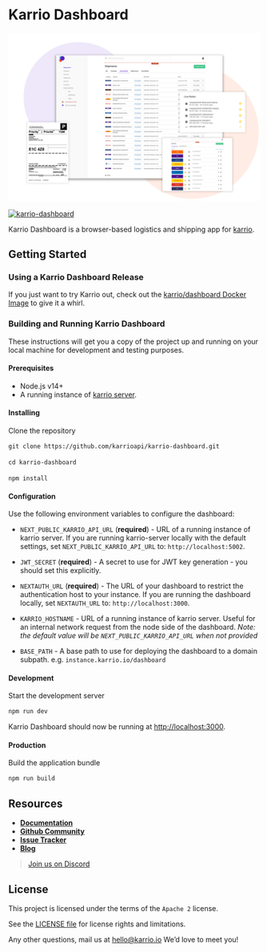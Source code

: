 # Karrio Dashboard

<picture><img alt="Karrio Dashboard" src="./screenshots/dashboard.png" /></picture>

[![karrio-dashboard](https://github.com/karrioapi/karrio-dashboard/actions/workflows/ci.yml/badge.svg)](https://github.com/karrioapi/karrio-dashboard/actions/workflows/ci.yml)

Karrio Dashboard is a browser-based logistics and shipping app for [karrio](https://github.com/karrioapi/karrio).

## Getting Started

### Using a Karrio Dashboard Release

If you just want to try Karrio out, check out the [karrio/dashboard Docker Image](https://hub.docker.com/repository/docker/karrio/dashboard) to give it a whirl.

### Building and Running Karrio Dashboard

These instructions will get you a copy of the project up and running on your local machine for development and testing purposes.

#### Prerequisites

- Node.js v14+
- A running instance of [karrio server](https://github.com/karrioapi/karrio).

#### Installing

Clone the repository

```terminal
git clone https://github.com/karrioapi/karrio-dashboard.git

cd karrio-dashboard

npm install
```

#### Configuration

Use the following environment variables to configure the dashboard:

- `NEXT_PUBLIC_KARRIO_API_URL` (**required**) - URL of a running instance of karrio server. If you are running karrio-server locally with the default settings, set `NEXT_PUBLIC_KARRIO_API_URL` to: `http://localhost:5002`.

- `JWT_SECRET` (**required**) - A secret to use for JWT key generation - you should set this explicitly.

- `NEXTAUTH_URL` (**required**) - The URL of your dashboard to restrict the authentication host to your instance. If you are running the dashboard locally, set `NEXTAUTH_URL` to: `http://localhost:3000`.

- `KARRIO_HOSTNAME` - URL of a running instance of karrio server. Useful for an internal network request from the node side of the dashboard. *Note: the default value will be `NEXT_PUBLIC_KARRIO_API_URL` when not provided*

- `BASE_PATH` - A base path to use for deploying the dashboard to a domain subpath. e.g. `instance.karrio.io/dashboard`

#### Development

Start the development server

```bash
npm run dev
```

Karrio Dashboard should now be running at [http://localhost:3000](http://localhost:3000).

#### Production

Build the application bundle

```bash
npm run build
```

## Resources

- [**Documentation**](https://docs.karrio.io)
- [**Github Community**](https://github.com/karrioapi/karrio/discussions)
- [**Issue Tracker**](https://github.com/karrioapi/karrio-dashboard/issues)
- [**Blog**](https://docs.karrio.io/blog)

> [Join us on Discord](https://discord.gg/gS88uE7sEx)

## License

This project is licensed under the terms of the `Apache 2` license.

See the [LICENSE file](/LICENSE) for license rights and limitations.

Any other questions, mail us at hello@karrio.io We’d love to meet you!
